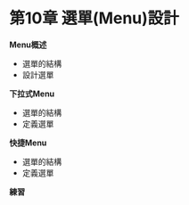 # 第10章 選單\(Menu\)設計

**Menu概述**

* 選單的結構 
* 設計選單

**下拉式Menu**

* 選單的結構 
* 定義選單 

**快捷Menu**

* 選單的結構 
* 定義選單 

**練習**

